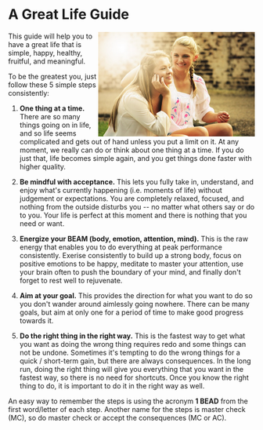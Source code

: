 A Great Life Guide
==================

<img align="right" src="happiness.jpg" width="320px">

This guide will help you to have a great life that is simple, happy, healthy, fruitful, and meaningful.

To be the greatest you, just follow these 5 simple steps consistently:

1. **One thing at a time.** There are so many things going on in life, and so life seems complicated and gets out of
   hand unless you put a limit on it. At any moment, we really can do or think about one thing at a time. If you do
   just that, life becomes simple again, and you get things done faster with higher quality.

2. **Be mindful with acceptance.** This lets you fully take in, understand, and enjoy what's currently happening (i.e.
   moments of life) without judgement or expectations. You are completely relaxed, focused, and nothing from the outside
   disturbs you -- no matter what others say or do to you. Your life is perfect at this moment and there is nothing that
   you need or want.

3. **Energize your BEAM (body, emotion, attention, mind).** This is the raw energy that enables you to do everything
   at peak performance consistently. Exerise consistently to build up a strong body, focus on positive emotions to be
   happy, meditate to master your attention, use your brain often to push the boundary of your mind, and finally
   don't forget to rest well to rejuvenate.

4. **Aim at your goal.** This provides the direction for what you want to do so you don't wander around aimlessly going
   nowhere. There can be many goals, but aim at only one for a period of time to make good progress towards it.

5. **Do the right thing in the right way.** This is the fastest way to get what you want as doing the wrong thing
   requires redo and some things can not be undone. Sometimes it's tempting to do the wrong things for a quick /
   short-term gain, but there are always consequences. In the long run, doing the right thing will give you everything
   that you want in the fastest way, so there is no need for shortcuts. Once you know the right thing to do, it is
   important to do it in the right way as well.

An easy way to remember the steps is using the acronym **1 BEAD** from the first word/letter of each step. Another name
for the steps is master check (MC), so do master check or accept the consequences (MC or AC).
